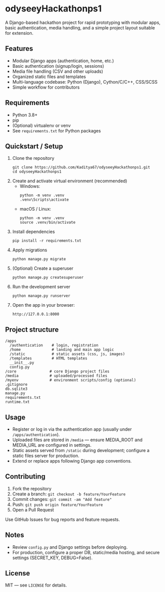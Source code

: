 # odyseeyHackathonps1

A Django-based hackathon project for rapid prototyping with modular apps, basic authentication, media handling, and a simple project layout suitable for extension.

## Features
- Modular Django apps (authentication, home, etc.)
- Basic authentication (signup/login, sessions)
- Media file handling (CSV and other uploads)
- Organized static files and templates
- Multi-language codebase: Python (Django), Cython/C/C++, CSS/SCSS
- Simple workflow for contributors

## Requirements
- Python 3.8+
- pip
- (Optional) virtualenv or venv
- See `requirements.txt` for Python packages

## Quickstart / Setup
1. Clone the repository
    ```
    git clone https://github.com/Kaditya67/odyseeyHackathonps1.git
    cd odyseeyHackathonps1
    ```
2. Create and activate virtual environment (recommended)
    - Windows:
      ```
      python -m venv .venv
      .venv\Scripts\activate
      ```
    - macOS / Linux:
      ```
      python -m venv .venv
      source .venv/bin/activate
      ```
3. Install dependencies
    ```
    pip install -r requirements.txt
    ```
4. Apply migrations
    ```
    python manage.py migrate
    ```
5. (Optional) Create a superuser
    ```
    python manage.py createsuperuser
    ```
6. Run the development server
    ```
    python manage.py runserver
    ```
7. Open the app in your browser:
    ```
    http://127.0.0.1:8000
    ```

## Project structure
```
/apps
  /authentication    # login, registration
  /home              # landing and main app logic
  /static            # static assets (css, js, images)
  /templates         # HTML templates
  __init__.py
  config.py
/core               # core Django project files
/media              # uploaded/processed files
/myenv              # environment scripts/config (optional)
.gitignore
db.sqlite3
manage.py
requirements.txt
runtime.txt
```

## Usage
- Register or log in via the authentication app (usually under `/apps/authentication`).
- Uploaded files are stored in `/media` — ensure MEDIA_ROOT and MEDIA_URL are configured in settings.
- Static assets served from `/static` during development; configure a static files server for production.
- Extend or replace apps following Django app conventions.

## Contributing
1. Fork the repository
2. Create a branch: `git checkout -b feature/YourFeature`
3. Commit changes: `git commit -am "Add feature"`
4. Push: `git push origin feature/YourFeature`
5. Open a Pull Request

Use GitHub Issues for bug reports and feature requests.

## Notes
- Review `config.py` and Django settings before deploying.
- For production, configure a proper DB, static/media hosting, and secure settings (SECRET_KEY, DEBUG=False).

## License
MIT — see `LICENSE` for details.
